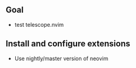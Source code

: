 ## Goal
- test telescope.nvim

## Install and configure extensions
- Use nightly/master version of neovim


